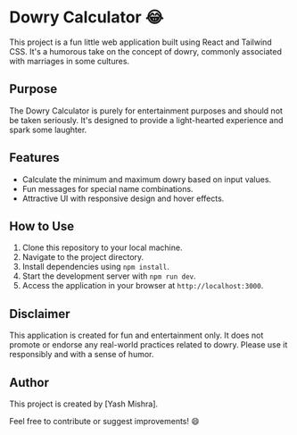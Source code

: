 # Dowry Calculator 😂

This project is a fun little web application built using React and Tailwind CSS. It's a humorous take on the concept of dowry, commonly associated with marriages in some cultures.

## Purpose

The Dowry Calculator is purely for entertainment purposes and should not be taken seriously. It's designed to provide a light-hearted experience and spark some laughter.

## Features

- Calculate the minimum and maximum dowry based on input values.
- Fun messages for special name combinations.
- Attractive UI with responsive design and hover effects.

## How to Use

1. Clone this repository to your local machine.
2. Navigate to the project directory.
3. Install dependencies using `npm install`.
4. Start the development server with `npm run dev`.
5. Access the application in your browser at `http://localhost:3000`.

## Disclaimer

This application is created for fun and entertainment only. It does not promote or endorse any real-world practices related to dowry. Please use it responsibly and with a sense of humor.

## Author

This project is created by [Yash Mishra].

Feel free to contribute or suggest improvements! 😄
